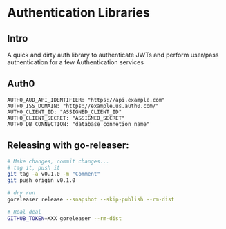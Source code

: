 # Authentication Libraries

## Intro

A quick and dirty auth library to authenticate JWTs and perform
user/pass authentication for a few Authentication services

## Auth0

```
AUTH0_AUD_API_IDENTIFIER: "https://api.example.com"
AUTH0_ISS_DOMAIN: "https://example.us.auth0.com/"
AUTH0_CLIENT_ID: "ASSIGNED_CLIENT_ID"
AUTH0_CLIENT_SECRET: "ASSIGNED_SECRET"
AUTH0_DB_CONNECTION: "database_connetion_name"
```

## Releasing with go-releaser:

```sh
# Make changes, commit changes...
# tag it, push it
git tag -a v0.1.0 -m "Comment"
git push origin v0.1.0

# dry run
goreleaser release --snapshot --skip-publish --rm-dist

# Real deal
GITHUB_TOKEN=XXX goreleaser --rm-dist

```
